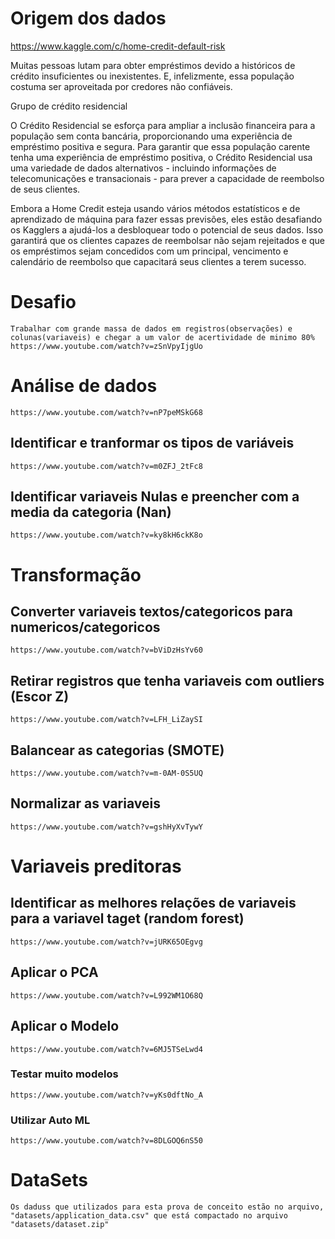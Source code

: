# Origem dos dados

https://www.kaggle.com/c/home-credit-default-risk


Muitas pessoas lutam para obter empréstimos devido a históricos de crédito insuficientes ou inexistentes. E, infelizmente, essa população costuma ser aproveitada por credores não confiáveis.

Grupo de crédito residencial

O Crédito Residencial se esforça para ampliar a inclusão financeira para a população sem conta bancária, proporcionando uma experiência de empréstimo positiva e segura. Para garantir que essa população carente tenha uma experiência de empréstimo positiva, o Crédito Residencial usa uma variedade de dados alternativos - incluindo informações de telecomunicações e transacionais - para prever a capacidade de reembolso de seus clientes.

Embora a Home Credit esteja usando vários métodos estatísticos e de aprendizado de máquina para fazer essas previsões, eles estão desafiando os Kagglers a ajudá-los a desbloquear todo o potencial de seus dados. Isso garantirá que os clientes capazes de reembolsar não sejam rejeitados e que os empréstimos sejam concedidos com um principal, vencimento e calendário de reembolso que capacitará seus clientes a terem sucesso.

# Desafio
    Trabalhar com grande massa de dados em registros(observações) e colunas(variaveis) e chegar a um valor de acertividade de minimo 80%
    https://www.youtube.com/watch?v=zSnVpyIjgUo

# Análise de dados
    https://www.youtube.com/watch?v=nP7peMSkG68

## Identificar e tranformar os tipos de variáveis
    https://www.youtube.com/watch?v=m0ZFJ_2tFc8

## Identificar variaveis Nulas e preencher com a media da categoria (Nan)
    https://www.youtube.com/watch?v=ky8kH6ckK8o


# Transformação
## Converter variaveis textos/categoricos para numericos/categoricos
    https://www.youtube.com/watch?v=bViDzHsYv60

## Retirar registros que tenha variaveis com outliers (Escor Z)
    https://www.youtube.com/watch?v=LFH_LiZaySI

## Balancear as categorias (SMOTE)
    https://www.youtube.com/watch?v=m-0AM-0S5UQ

## Normalizar as variaveis
    https://www.youtube.com/watch?v=gshHyXvTywY

# Variaveis preditoras
## Identificar as melhores relações de variaveis para a variavel taget (random forest)
    https://www.youtube.com/watch?v=jURK65OEgvg

## Aplicar o PCA
    https://www.youtube.com/watch?v=L992WM1O68Q

## Aplicar o Modelo
    https://www.youtube.com/watch?v=6MJ5TSeLwd4

### Testar muito modelos
    https://www.youtube.com/watch?v=yKs0dftNo_A

### Utilizar Auto ML
    https://www.youtube.com/watch?v=8DLGOQ6nS50

# DataSets
    Os daduss que utilizados para esta prova de conceito estão no arquivo, "datasets/application_data.csv" que está compactado no arquivo "datasets/dataset.zip"
